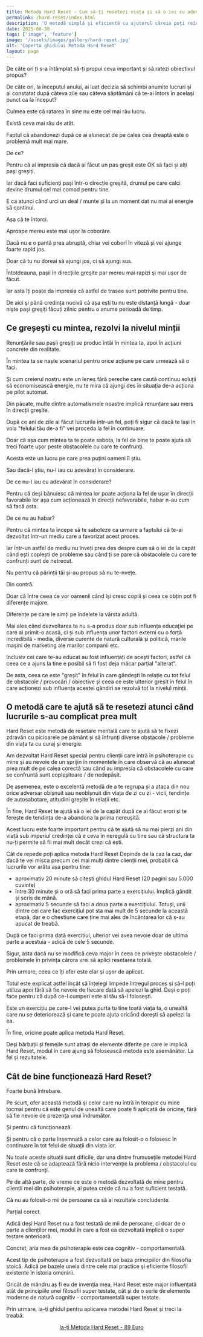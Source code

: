 ```yaml
---
title: Metoda Hard Reset - Cum să-ți resetezi viața și să o iei cu adevărat de la capăt
permalink: /hard-reset/index.html
description: 'O metodă simplă și eficientă cu ajutorul căreia poți reîncepe de la zero atunci când te-ai săturat de problemele cu care te confrunți.'
date: 2025-08-30
tags: ['image', 'feature']
image: '/assets/images/gallery/hard-reset.jpg'
alt: 'Coperta ghidului Metoda Hard Reset'
layout: page
---
```


De câte ori ți s-a întâmplat să-ți propui ceva important și să ratezi obiectivul propus?

De câte ori, la începutul anului, ai luat decizia să schimbi anumite lucruri și ai constatat după câteva zile sau câteva săptămâni că te-ai întors în același punct ca la început?

Culmea este că ratarea în sine nu este cel mai rău lucru.

Există ceva mai rău de atât.

Faptul că abandonezi după ce ai alunecat de pe calea cea dreaptă este o problemă mult mai mare.

De ce?

Pentru că ai impresia că dacă ai făcut un pas greșit este OK să faci și alți pași greșiți.

Iar dacă faci suficienți pași într-o direcție greșită, drumul pe care calci devine drumul cel mai comod pentru tine.

E ca atunci când urci un deal / munte și la un moment dat nu mai ai energie să continui.

Așa că te întorci.

Aproape mereu este mai ușor la coborâre.

Dacă nu e o pantă prea abruptă, chiar vei coborî în viteză și vei ajunge foarte rapid jos.

Doar că tu nu doreai să ajungi jos, ci să ajungi sus.

Întotdeauna, pașii în direcțiile greșite par mereu mai rapizi și mai ușor de făcut.

Iar asta îți poate da impresia că astfel de trasee sunt potrivite pentru tine.

De aici și până credința nocivă că așa ești tu nu este distanță lungă - doar niște pași greșiți făcuți zilnic pentru o anume perioadă de timp.

## Ce greșești cu mintea, rezolvi la nivelul minții

Renunțările sau pașii greșiți se produc întâi în mintea ta, apoi în acțiuni concrete din realitate.

În mintea ta se naște scenariul pentru orice acțiune pe care urmează să o faci.

Și cum creierul nostru este un leneș fără pereche care caută continuu soluții să economisească energie, nu te mira că ajungi des în situația de-a acționa pe pilot automat.

Din păcate, multe dintre automatismele noastre implică renunțare sau mers în direcții greșite.

După ce ani de zile ai făcut lucrurile într-un fel, poți fi sigur că dacă te lași în voia "felului tău de-a fi" vei proceda la fel în continuare.

Doar că așa cum mintea ta te poate sabota, la fel de bine te poate ajuta să treci foarte ușor peste obstacolele cu care te confrunți.

Acesta este un lucru pe care prea puțini oameni îl știu.

Sau dacă-l știu, nu-l iau cu adevărat în considerare.

De ce nu-l iau cu adevărat în considerare?

Pentru că deși bănuiesc că mintea lor poate acționa la fel de ușor în direcții favorabile lor așa cum acționează în direcții nefavorabile, habar n-au cum să facă asta.

De ce nu au habar?

Pentru că mintea ta începe să te saboteze ca urmare a faptului că te-ai dezvoltat într-un mediu care a favorizat acest proces.

Iar într-un astfel de mediu nu înveți prea des despre cum să o iei de la capăt când ești coplești de probleme sau când ți se pare că obstacolele cu care te confrunți sunt de netrecut.

Nu pentru că părinții tăi și-au propus să nu te-nvețe.

Din contră.

Doar că între ceea ce vor oamenii când își cresc copiii și ceea ce obțin pot fi diferențe majore.

Diferențe pe care le simți pe îndelete la vârsta adultă.

Mai ales când dezvoltarea ta nu s-a produs doar sub influența educației pe care ai primit-o acasă, ci și sub influența unor factori externi cu o forță incredibilă - media, diverse curente de natură culturală și politică, marile mașini de marketing ale marilor companii etc.

Inclusiv cei care te-au educat au fost influențați de acești factori, astfel că ceea ce a ajuns la tine e posibil să fi fost deja măcar parțial "alterat".

De asta, ceea ce este "greșit" în felul în care gândești în relație cu tot felul de obstacole / provocări / obiective și ceea ce este ulterior greșit în felul în care acționezi sub influența acestei gândiri se rezolvă tot la nivelul minții.

## O metodă care te ajută să te resetezi atunci când lucrurile s-au complicat prea mult

Hard Reset este metodă de resetare mentală care te ajută să te fixezi zdravăn cu picioarele pe pământ și să înfrunți diverse obstacole / probleme din viața ta cu curaj și energie.

Am dezvoltat Hard Reset special pentru clienții care intră în psihoterapie cu mine și au nevoie de un sprijin în momentele în care observă că au alunecat prea mult de pe calea corectă sau când au impresia că obstacolele cu care se confruntă sunt copleșitoare / de nedepășit.

De asemenea, este o excelentă metodă de a te regrupa și a ataca din nou orice adversar obișnuit sau neobișnuit din viața de zi cu zi - vicii, tendințe de autosabotare, atitudini greșite în relații etc.

În fine, Hard Reset te ajută să o iei de la capăt după ce ai făcut erori și te ferește de tendința de-a abandona la prima nereușită.

Acest lucru este foarte important pentru că te ajută să nu mai pierzi ani din viață sub imperiul credinței că e ceva în neregulă cu tine sau că structura ta nu-ți permite să fii mai mult decât crezi că ești.

Cât de repede poți aplica metoda Hard Reset
Depinde de la caz la caz, dar dacă te vei mișca precum cei mai mulți dintre clienții mei, probabil că lucrurile vor arăta așa pentru tine:

- aproximativ 20 minute să citești ghidul Hard Reset (20 pagini sau 5.000 cuvinte)
- între 30 minute și o oră să faci prima parte a exercițiului. Implică gândit și scris de mână.
- aproximativ 5 secunde să faci a doua parte a exercițiului. Totuși, unii dintre cei care fac exercițiul pot sta mai mult de 5 secunde la această etapă, dar e o chestiune care ține mai ales de încântarea lor că s-au apucat de treabă.

După ce faci prima dată exercițiul, ulterior vei avea nevoie doar de ultima parte a acestuia - adică de cele 5 secunde.

Sigur, asta dacă nu se modifică ceva major în ceea ce privește obstacolele / problemele în privința cărora vrei să aplici resetarea totală.

Prin urmare, ceea ce îți ofer este clar și ușor de aplicat.

Totul este explicat astfel încât să înțelegi limpede întregul proces și să-l poți utiliza apoi fără să fie nevoie de fiecare dată să apelezi la ghid. Deși o poți face pentru că după ce-l cumperi este al tău să-l folosești.

Este un exercițiu pe care-l vei putea purta tu tine toată viața ta, o unealtă care nu se deteriorează și care te poate ajuta oricând dorești să apelezi la ea.

În fine, oricine poate aplica metoda Hard Reset.

Deși bărbații și femeile sunt atrași de elemente diferite pe care le implică Hard Reset, modul în care ajung să folosească metoda este asemănător. La fel și rezultatele.

## Cât de bine funcționează Hard Reset?

Foarte bună întrebare.

Pe scurt, ofer această metodă și celor care nu intră în terapie cu mine tocmai pentru că este genul de unealtă care poate fi aplicată de oricine, fără să fie nevoie de prezența unui îndrumător.

Și pentru că funcționează.

Și pentru că o parte însemnată a celor care au folosit-o o folosesc în continuare în tot felul de situații din viața lor.

Nu toate aceste situații sunt dificile, dar una dintre frumusețile metodei Hard Reset este că se adaptează fără nicio intervenție la problema / obstacolul cu care te confrunți.

Pe de altă parte, de vreme ce este o metodă dezvoltată de mine pentru clienții mei din psihoterapie, ai putea crede că nu a fost suficient testată.

Că nu au folosit-o mii de persoane ca să ai rezultate concludente.

Parțial corect.

Adică deși Hard Reset nu a fost testată de mii de persoane, ci doar de o parte a clienților mei, modul în care a fost ea dezvoltată implică o super testare anterioară.

Concret, aria mea de psihoterapie este cea cognitiv - comportamentală.

Acest tip de psihoterapie a fost dezvoltată pe baza principiilor din filosofia stoică. Adică pe bazele uneia dintre cele mai practice și eficiente filosofii existente în istoria omenirii.

Oricât de mândru aș fi eu de invenția mea, Hard Reset este major influențată atât de principiile unei filosofii super testate, cât și de o serie de elemente moderne de natură cognitiv - comportamentală super testate.

Prin urmare, ia-ți ghidul pentru aplicarea metodei Hard Reset și treci la treabă:

 <p style="text-align:center;">
      <a href="https://shop.beldie.ro/buy?link=OA5hM&ref=beldie.ro" class="button" data-button-variant="secondary">Ia-ți Metoda Hard Reset - 89 Euro</a>
      </p>


